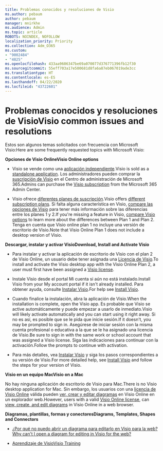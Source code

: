 ```yaml
---
title: Problemas conocidos y resoluciones de Visio
ms.author: pebaum
author: pebaum
manager: mnirkhe
ms.audience: Admin
ms.topic: article
ROBOTS: NOINDEX, NOFOLLOW
localization_priority: Priority
ms.collection: Adm_O365
ms.custom:
- "9002484"
- "4825"
ms.openlocfilehash: 433aa9606347be69a070077d376771396fb12f30
ms.sourcegitcommit: 55eff703a17e500681d8fa6a87eb067019ade3cc
ms.translationtype: HT
ms.contentlocale: es-ES
ms.lasthandoff: 04/22/2020
ms.locfileid: "43722601"
---
```

# <a name="visio-common-issues-and-resolutions"></a><span data-ttu-id="09774-102">Problemas conocidos y resoluciones de Visio</span><span class="sxs-lookup"><span data-stu-id="09774-102">Visio common issues and resolutions</span></span>

<span data-ttu-id="09774-103">Estos son algunos temas solicitados con frecuencia con Microsoft Visio:</span><span class="sxs-lookup"><span data-stu-id="09774-103">Here are some frequently requested topics with Microsoft Visio:</span></span>

<span data-ttu-id="09774-104">**Opciones de Visio Online**</span><span class="sxs-lookup"><span data-stu-id="09774-104">**Visio Online options**</span></span>

- <span data-ttu-id="09774-105">Visio se vende como una [aplicación independiente](https://products.office.com/visio/flowchart-software).</span><span class="sxs-lookup"><span data-stu-id="09774-105">Visio is sold as a [standalone application](https://products.office.com/visio/flowchart-software).</span></span> <span data-ttu-id="09774-106">Los administradores pueden comprar la [suscripción de Visio](https://docs.microsoft.com/alchemyinsights/purchase-visio-subscription) en el Centro de administración de Microsoft 365.</span><span class="sxs-lookup"><span data-stu-id="09774-106">Admins can purchase the [Visio subscription](https://docs.microsoft.com/alchemyinsights/purchase-visio-subscription) from the Microsoft 365 Admin Center.</span></span>

- <span data-ttu-id="09774-107">Visio ofrece [diferentes planes de suscripción](https://products.office.com/visio/microsoft-visio-plans-and-pricing-compare-visio-options).</span><span class="sxs-lookup"><span data-stu-id="09774-107">Visio offers [different subscription plans](https://products.office.com/visio/microsoft-visio-plans-and-pricing-compare-visio-options).</span></span> <span data-ttu-id="09774-108">Si falta alguna característica en Visio, [compare las opciones de Visio](https://products.office.com/visio/microsoft-visio-plans-and-pricing-compare-visio-options) para tener más información sobre las diferencias entre los planes 1 y 2.</span><span class="sxs-lookup"><span data-stu-id="09774-108">If you're missing a feature in Visio, [compare Visio options](https://products.office.com/visio/microsoft-visio-plans-and-pricing-compare-visio-options) to learn more about the differences between Plan 1 and Plan 2.</span></span>  <span data-ttu-id="09774-109">Tenga en cuenta que Visio online plan 1 no incluye una versión de escritorio de Visio.</span><span class="sxs-lookup"><span data-stu-id="09774-109">Note that Visio Online Plan 1 does not include a desktop version of Visio.</span></span>

<span data-ttu-id="09774-110">**Descargar, instalar y activar Visio**</span><span class="sxs-lookup"><span data-stu-id="09774-110">**Download, Install and Activate Visio**</span></span>

- <span data-ttu-id="09774-111">Para instalar y activar la aplicación de escritorio de Visio con el plan 2 de Visio Online, un usuario debe tener asignada una [Licencia de Visio](https://docs.microsoft.com/office365/admin/subscriptions-and-billing/assign-licenses-to-users).</span><span class="sxs-lookup"><span data-stu-id="09774-111">To install and activate the Visio desktop app with the Visio Online Plan 2, a user must first have been assigned a [Visio license](https://docs.microsoft.com/office365/admin/subscriptions-and-billing/assign-licenses-to-users).</span></span>

- <span data-ttu-id="09774-112">Instale Visio desde el portal Mi cuenta si aún no está instalado.</span><span class="sxs-lookup"><span data-stu-id="09774-112">Install Visio from your My account portal if it isn't already installed.</span></span> <span data-ttu-id="09774-113">Para obtener ayuda, consulte [Instalar Visio](https://support.office.com/article/f98f21e3-aa02-4827-9167-ddab5b025710).</span><span class="sxs-lookup"><span data-stu-id="09774-113">For help see [Install Visio](https://support.office.com/article/f98f21e3-aa02-4827-9167-ddab5b025710).</span></span>

- <span data-ttu-id="09774-114">Cuando finalice la instalación, abra la aplicación de Visio.</span><span class="sxs-lookup"><span data-stu-id="09774-114">When the installation is complete, open the Visio app.</span></span> <span data-ttu-id="09774-115">Es probable que Visio se active automáticamente y puede empezar a usarlo de inmediato.</span><span class="sxs-lookup"><span data-stu-id="09774-115">Visio will likely activate automatically and you can start using it right away.</span></span> <span data-ttu-id="09774-116">Si no es así, es posible que se le pida que inicie sesión.</span><span class="sxs-lookup"><span data-stu-id="09774-116">If it doesn't, you may be prompted to sign in.</span></span> <span data-ttu-id="09774-117">Asegúrese de iniciar sesión con la misma cuenta profesional o educativa a la que se le ha asignado una licencia de Visio.</span><span class="sxs-lookup"><span data-stu-id="09774-117">Be sure to sign in with the same work or school account that was assigned a Visio license.</span></span> <span data-ttu-id="09774-118">Siga las indicaciones para continuar con la activación.</span><span class="sxs-lookup"><span data-stu-id="09774-118">Follow the prompts to continue with activation.</span></span>

- <span data-ttu-id="09774-119">Para más detalles, vea [Instalar Visio](https://support.office.com/article/f98f21e3-aa02-4827-9167-ddab5b025710) y siga los pasos correspondientes a su versión de Visio.</span><span class="sxs-lookup"><span data-stu-id="09774-119">For more detailed help, see [Install Visio](https://support.office.com/article/f98f21e3-aa02-4827-9167-ddab5b025710) and follow the steps for your version of Visio.</span></span>

<span data-ttu-id="09774-120">**Visio en un equipo Mac**</span><span class="sxs-lookup"><span data-stu-id="09774-120">**Visio on a Mac**</span></span>

<span data-ttu-id="09774-121">No hay ninguna aplicación de escritorio de Visio para Mac.</span><span class="sxs-lookup"><span data-stu-id="09774-121">There is no Visio desktop application for Mac.</span></span> <span data-ttu-id="09774-122">Sin embargo, los usuarios con una [licencia de Visio Online](https://docs.microsoft.com/office365/admin/subscriptions-and-billing/assign-licenses-to-users) válida pueden [ver, crear y editar diagramas](https://support.office.com/article/06f04845-91b8-4e8f-881f-a43c970735fc) en Visio Online en un explorador web.</span><span class="sxs-lookup"><span data-stu-id="09774-122">However, users with a valid [Visio Online license](https://docs.microsoft.com/office365/admin/subscriptions-and-billing/assign-licenses-to-users), can [view, create, and edit diagrams](https://support.office.com/article/06f04845-91b8-4e8f-881f-a43c970735fc) in Visio Online in a web browser.</span></span>

<span data-ttu-id="09774-123">**Diagramas, plantillas, formas y conectores**</span><span class="sxs-lookup"><span data-stu-id="09774-123">**Diagrams, Templates, Shapes and Connectors**</span></span>

- [<span data-ttu-id="09774-124">¿Por qué no puedo abrir un diagrama para editarlo en Visio para la web?</span><span class="sxs-lookup"><span data-stu-id="09774-124">Why can't I open a diagram for editing in Visio for the web?</span></span>](https://support.microsoft.com/office/ea4a23d3-21d3-4878-945e-cf1be4140357)

- [<span data-ttu-id="09774-125">Aprendizaje de Visio</span><span class="sxs-lookup"><span data-stu-id="09774-125">Visio Training</span></span>](https://support.office.com/article/visio-training-e058bcfa-1d90-4653-afc6-e84d54cf94a6)
